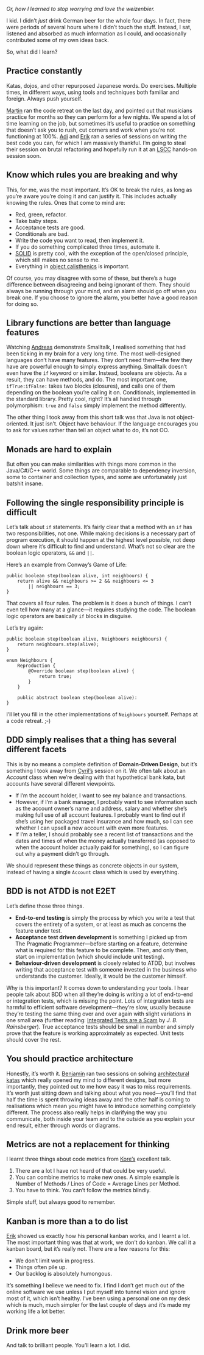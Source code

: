 <!--
id: 29559774168
link: http://monospacedmonologues.com/post/29559774168/socrates-2012
slug: socrates-2012
date: Thu Aug 16 2012 18:26:43 GMT+0100 (BST)
publish: 2012-08-016
tags: 
title: SoCraTes 2012
-->


*Or, how I learned to stop worrying and love the weizenbier.*

I kid. I didn’t *just* drink German beer for the whole four days. In
fact, there were periods of several hours where I didn’t touch the
stuff. Instead, I sat, listened and absorbed as much information as I
could, and occasionally contributed some of my own ideas back.

So, what did I learn?

Practice constantly
-------------------

Katas, dojos, and other repurposed Japanese words. Do exercises.
Multiple times, in different ways, using tools and techniques both
familiar and foreign. Always push yourself.

[Martin](http://twitter.com/martinklose) ran the code retreat on the
last day, and pointed out that musicians practice for months so they can
perform for a few nights. We spend a lot of time learning on the job,
but sometimes it’s useful to practice on something that doesn’t ask you
to rush, cut corners and work when you’re not functioning at 100%.
[Adi](http://twitter.com/adibolb) and
[Erik](http://twitter.com/talboomerik) ran a series of sessions on
writing the best code you can, for which I am massively thankful. I’m
going to steal their session on brutal refactoring and hopefully run it
at an [LSCC](http://www.meetup.com/london-software-craftsmanship/)
hands-on session soon.

Know which rules you are breaking and why
-----------------------------------------

This, for me, was the most important. It’s OK to break the rules, as
long as you’re aware you’re doing it and can justify it. This includes
actually knowing the rules. Ones that come to mind are:

-   Red, green, refactor.
-   Take baby steps.
-   Acceptance tests are good.
-   Conditionals are bad.
-   Write the code you want to read, then implement it.
-   If you do something complicated three times, automate it.
-   [SOLID](http://en.wikipedia.org/wiki/SOLID_(object-oriented_design))
    is pretty cool, with the exception of the open/closed principle,
    which still makes no sense to me.
-   Everything in [object
    calisthenics](http://www.bennadel.com/resources/uploads/2012/ObjectCalisthenics.pdf)
    is important.

Of course, you may disagree with some of these, but there’s a huge
difference between disagreeing and being ignorant of them. They should
always be running through your mind, and an alarm should go off when you
break one. If you choose to ignore the alarm, you better have a good
reason for doing so.

Library functions are better than language features
---------------------------------------------------

Watching [Andreas](http://twitter.com/leiderleider) demonstrate
Smalltalk, I realised something that had been ticking in my brain for a
very long time. The most well-designed languages don’t have many
features. They don’t need them—the few they have are powerful enough to
simply express anything. Smalltalk doesn’t even have the `if` keyword or
similar. Instead, booleans are objects. As a resuit, they can have
methods, and do. The most important one, `ifTrue:ifFalse:` takes two
blocks (closures), and calls one of them depending on the boolean you’re
calling it on. Conditionals, implemented in the standard library. Pretty
cool, right? It’s all handled through polymorphism: `true` and `false`
simply implement the method differently.

The other thing I took away from this short talk was that Java is not
object-oriented. It just isn’t. Object have behaviour. If the language
encourages you to ask for values rather than tell an object what to do,
it’s not OO.

Monads are hard to explain
--------------------------

But often you can make similarities with things more common in the
Java/C\#/C++ world. Some things are comparable to dependency inversion,
some to container and collection types, and some are unfortunately just
batshit insane.

Following the single responsibility principle is difficult
----------------------------------------------------------

Let’s talk about `if` statements. It’s fairly clear that a method with
an `if` has two responsibilities, not one. While making decisions is a
necessary part of program execution, it should happen at the highest
level possible, not deep down where it’s difficult to find and
understand. What’s not so clear are the boolean logic operators, `&&`
and `||`.

Here’s an example from Conway’s Game of Life:

    public boolean step(boolean alive, int neighbours) {
        return alive && neighbours >= 2 && neighbours <= 3
            || neighbours == 3;
    }

That covers all four rules. The problem is it does a bunch of things. I
can’t even tell how many at a glance—it requires studying the code. The
boolean logic operators are basically `if` blocks in disguise.

Let’s try again:

    public boolean step(boolean alive, Neighbours neighbours) {
        return neighbours.step(alive);
    }

    enum Neighbours {
        Reproduction {
            @Override boolean step(boolean alive) {
                return true;
            }
        }

        public abstract boolean step(boolean alive):
    }

I’ll let you fill in the other implementations of `Neighbours` yourself.
Perhaps at a code retreat. ;-)

DDD simply realises that a thing has several different facets
-------------------------------------------------------------

This is by no means a complete definition of **Domain-Driven Design**,
but it’s something I took away from [Cyril’s](http://twitter.com/cyriux)
session on it. We often talk about an *Account* class when we’re dealing
with that hypothetical bank kata, but accounts have several different
viewpoints.

-   If I’m the account holder, I want to see my balance and
    transactions.
-   However, if I’m a bank manager, I probably want to see information
    such as the account owner’s name and address, salary and whether
    she’s making full use of all account features. I probably want to
    find out if she’s using her packaged travel insurance and how much,
    so I can see whether I can upsell a new account with even more
    features.
-   If I’m a teller, I should probably see a recent list of transactions
    and the dates and times of when the money actually transferred (as
    opposed to when the account holder actually paid for something), so
    I can figure out why a payment didn’t go through.

We should represent these things as concrete objects in our system,
instead of having a single `Account` class which is used by everything.

BDD is not ATDD is not E2ET
---------------------------

Let’s define those three things.

-   **End-to-end testing** is simply the process by which you write a
    test that covers the entirety of a system, or at least as much as
    concerns the feature under test.
-   **Acceptance test driven development** is something I picked up from
    The Pragmatic Programmer—before starting on a feature, determine
    what is required for this feature to be complete. Then, and only
    then, start on implementation (which should include unit testing).
-   **Behaviour-driven development** is closely related to ATDD, but
    involves writing that acceptance test with someone invested in the
    business who understands the customer. Ideally, it would be the
    customer himself.

Why is this important? It comes down to understanding your tools. I hear
people talk about BDD when all they’re doing is writing a lot of
end-to-end or integration tests, which is missing the point. Lots of
integration tests are harmful to efficient software development—they’re
slow, usually because they’re testing the same thing over and over again
with slight variations in one small area (further reading: [Integrated
Tests are a
Scam](http://www.jbrains.ca/permalink/integrated-tests-are-a-scam-part-1)
by *J. B. Rainsberger*). True acceptance tests should be small in number
and simply prove that the feature is working approximately as expected.
Unit tests should cover the rest.

You should practice architecture
--------------------------------

Honestly, it’s worth it. [Benjamin](http://twitter.com/benjamin) ran two
sessions on solving [architectural
katas](http://www.architecturalkatas.com/) which really opened my mind
to different designs, but more importantly, they pointed out to me how
easy it was to miss requirements. It’s worth just sitting down and
talking about what you need—you’ll find that half the time is spent
throwing ideas away and the other half is coming to realisations which
mean you might have to introduce something completely different. The
process also really helps in clarifying the way you communicate, both
inside your team and to the outside as you explain your end result,
either through words or diagrams.

Metrics are not a replacement for thinking
------------------------------------------

I learnt three things about code metrics from
[Kore’s](http://twitter.com/koredn) excellent talk.

1.  There are a lot I have not heard of that could be very useful.
2.  You can combine metrics to make new ones. A simple example is Number
    of Methods / Lines of Code = Average Lines per Method.
3.  You have to think. You can’t follow the metrics blindly.

Simple stuff, but always good to remember.

Kanban is more than a to do list
--------------------------------

[Erik](http://twitter.com/talboomerik) showed us exactly how his
personal kanban works, and I learnt a lot. The most important thing was
that at work, we don’t do kanban. We call it a kanban board, but it’s
really not. There are a few reasons for this:

-   We don’t limit work in progress.
-   Things often pile up.
-   Our backlog is absolutely humongous.

It’s something I believe we need to fix. I find I don’t get much out of
the online software we use unless I put myself into tunnel vision and
ignore most of it, which isn’t healthy. I’ve been using a personal one
on my desk which is much, much simpler for the last couple of days and
it’s made my working life a lot better.

Drink more beer
---------------

And talk to brilliant people. You’ll learn a lot. I did.

